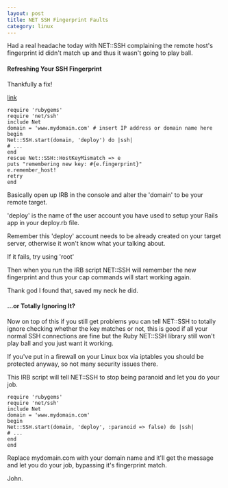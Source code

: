 ```yaml
---
layout: post
title: NET SSH Fingerprint Faults
category: linux
---
```


Had a real headache today with NET::SSH complaining the remote host's fingerprint id didn't match up and thus it wasn't going to play ball.

#### Refreshing Your SSH Fingerprint

Thankfully a fix!

[link](http://blog.internautdesign.com/2007/8/9/fix-net-ssh-error-sometimes-seen-with-capistrano/comments/132#comment-132)

    require 'rubygems'
    require 'net/ssh'
    include Net
    domain = 'www.mydomain.com' # insert IP address or domain name here
    begin
    Net::SSH.start(domain, 'deploy') do |ssh|
    # ...
    end
    rescue Net::SSH::HostKeyMismatch => e
    puts "remembering new key: #{e.fingerprint}"
    e.remember_host!
    retry
    end

Basically open up IRB in the console and alter the 'domain' to be your remote target.  

'deploy' is the name of the user account you have used to setup your Rails app in your deploy.rb file.

Remember this 'deploy' account needs to be already created on your target server, otherwise it won't know what your talking about.

If it fails, try using 'root'

Then when you run the IRB script NET::SSH will remember the new fingerprint and thus your cap commands will start working again.

Thank god I found that, saved my neck he did.

#### ...or Totally Ignoring It?

Now on top of this if you still get problems you can tell NET::SSH to totally ignore checking whether the key matches or not, this is good if all your normal SSH connections are fine but the Ruby NET::SSH library still won't play ball and you just want it working.

If you've put in a firewall on your Linux box via iptables you should be protected anyway, so not many security issues there.

This IRB script will tell NET::SSH to stop being paranoid and let you do your job.

    require 'rubygems'
    require 'net/ssh'
    include Net
    domain = 'www.mydomain.com'
    begin
    Net::SSH.start(domain, 'deploy', :paranoid => false) do |ssh|
    # ...
    end
    end

Replace mydomain.com with your domain name and it'll get the message and let you do your job, bypassing it's fingerprint match.


John.
